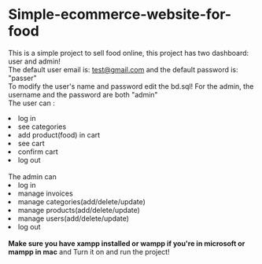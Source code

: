 # Simple-ecommerce-website-for-food
This is a simple project to sell food online, this project has two dashboard: user and admin!<br>
The default user email is: test@gmail.com and the default password is: "passer"<br>
To modify the user's name and password edit the bd.sql! For the admin, the username and the password are both "admin"<br>
The user can :
<li>log in</li>
<li>see categories</li>
<li>add product(food) in cart</li>
<li>see cart</li>
<li>confirm cart</li>
<li>log out</li>
<br>
The admin can
<li>log in</li>
<li>manage invoices</li>
<li>manage categories(add/delete/update)</li>
<li>manage products(add/delete/update)</li>
<li>manage users(add/delete/update)</li>
<li>log out</li>
<br>
<strong>Make sure you have xampp installed or wampp if you're in microsoft or mampp in mac</strong> 
and Turn it on and run the project!
